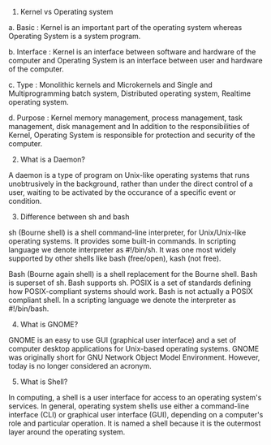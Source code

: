 1. Kernel vs Operating system

 a. Basic : Kernel is an important part of the operating system whereas	Operating System is a system program.
 
 b. Interface : Kernel is an interface between software and hardware of the computer and Operating System is an interface between user and hardware of the computer.
 
 c. Type : Monolithic kernels and Microkernels and Single and Multiprogramming batch system, Distributed operating system, Realtime operating system.
 
 d. Purpose : Kernel memory management, process management, task management, disk management and	In addition to the responsibilities of Kernel, Operating System is responsible for protection and security of the computer.
 
2. What is a Daemon?

 A daemon is a type of program on Unix-like operating systems that runs unobtrusively in the background, rather than under the direct control of a user, waiting to be activated by the occurance of a specific event or condition.
 
3. Difference between sh and bash

 sh (Bourne shell) is a shell command-line interpreter, for Unix/Unix-like operating systems. It provides some built-in commands. In scripting language we denote interpreter as #!/bin/sh. It was one most widely supported by other shells like bash (free/open), kash (not free).
 
 Bash (Bourne again shell) is a shell replacement for the Bourne shell. Bash is superset of sh. Bash supports sh. POSIX is a set of standards defining how POSIX-compliant systems should work. Bash is not actually a POSIX compliant shell. In a scripting language we denote the interpreter as #!/bin/bash.

4. What is GNOME?

 GNOME is an easy to use GUI (graphical user interface) and a set of computer desktop applications for Unix-based operating systems.
 GNOME was originally short for GNU Network Object Model Environment. However, today is no longer considered an acronym.

5. What is Shell?

 In computing, a shell is a user interface for access to an operating system's services. In general, operating system shells use either a command-line interface (CLI) or graphical user interface (GUI), depending on a computer's role and particular operation. It is named a shell because it is the outermost layer around the operating system.
 
